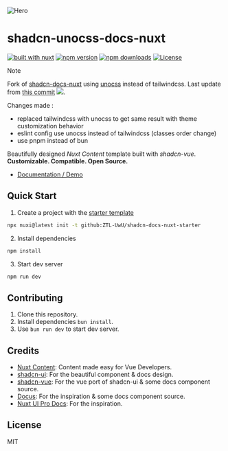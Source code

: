 ![Hero](https://github.com/user-attachments/assets/555cfd9b-3461-40ff-b4fa-6df7f2ba44f5)

# shadcn-unocss-docs-nuxt

[![built with nuxt][nuxt-src]][nuxt-href]
[![npm version][npm-version-src]][npm-version-href]
[![npm downloads][npm-downloads-src]][npm-downloads-href]
[![License][license-src]][license-href]

> [!NOTE]
> Fork of [shadcn-docs-nuxt](https://github.com/ZTL-UwU/shadcn-docs-nuxt) using [unocss](https://github.com/unocss/unocss) instead of tailwindcss.
> Last update from [this commit](https://github.com/ZTL-UwU/shadcn-docs-nuxt/commit/0343fbc553e3c438b220a1c11e433cdd416c0786) ![](https://img.shields.io/npm/v/shadcn-docs-nuxt?style=flat&colorA=18181b&colorB=18181b).
>
> Changes made :
> - replaced tailwindcss with unocss to get same result with theme customization behavior
> - eslint config use unocss instead of tailwindcss (classes order change)
> - use pnpm instead of bun

Beautifully designed _Nuxt Content_ template built with _shadcn-vue_. **Customizable. Compatible. Open Source.**

- [Documentation / Demo](https://shadcn-docs-nuxt.vercel.app/)

## Quick Start

1. Create a project with the [starter template](https://github.com/ZTL-UwU/shadcn-docs-nuxt-starter)

  ```bash
  npx nuxi@latest init -t github:ZTL-UwU/shadcn-docs-nuxt-starter
  ```

2. Install dependencies

  ```bash
  npm install
  ```

3. Start dev server

  ```bash
  npm run dev
  ```

## Contributing

1. Clone this repository.
2. Install dependencies `bun install`.
3. Use `bun run dev` to start dev server.

## Credits

- [Nuxt Content](https://content.nuxt.com/): Content made easy for Vue Developers.
- [shadcn-ui](https://ui.shadcn.com/): For the beautiful component & docs design.
- [shadcn-vue](https://www.shadcn-vue.com/): For the vue port of shadcn-ui & some docs component source.
- [Docus](https://docus.dev/): For the inspiration & some docs component source.
- [Nuxt UI Pro Docs](https://docs-template.nuxt.dev/): For the inspiration.

## License

MIT

[npm-version-src]: https://img.shields.io/npm/v/shadcn-unocss-docs-nuxt?style=flat&colorA=18181b&colorB=18181b
[npm-version-href]: https://npmjs.com/package/shadcn-unocss-docs-nuxt
[npm-downloads-src]: https://img.shields.io/npm/dm/shadcn-unocss-docs-nuxt?style=flat&colorA=18181b&colorB=18181b
[npm-downloads-href]: https://npm.chart.dev/shadcn-unocss-docs-nuxt?primary=neutral&gray=zinc&theme=light
[license-src]: https://img.shields.io/github/license/ZTL-UwU/shadcn-docs-nuxt.svg?style=flat&colorA=18181b&colorB=18181b
[license-href]: https://github.com/ZTL-UwU/shadcn-docs-nuxt/blob/main/LICENSE
[nuxt-src]: https://img.shields.io/badge/Built%20With%20Nuxt-18181B?logo=nuxt.js
[nuxt-href]: https://nuxt.com/
